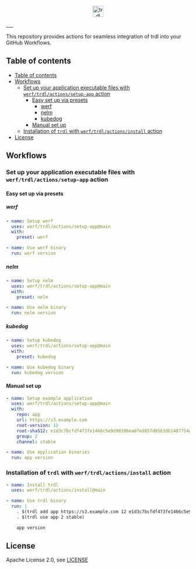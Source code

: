 <p align="center">
  <img src="https://trdl.dev/images/logo.svg" alt="trdl" style="max-height:100%;" height="30">
</p>
___

This repository provides actions for seamless integration of trdl into your GitHub Workflows.

## Table of contents

- [Table of contents](#table-of-contents)
- [Workflows](#workflows)
  - [Set up your application executable files with `werf/trdl/actions/setup-app` action](#set-up-your-application-executable-files-with-werftrdlactionssetup-app-action)
    - [Easy set up via presets](#easy-set-up-via-presets)
      - [werf](#werf)
      - [nelm](#nelm)
      - [kubedog](#kubedog)
    - [Manual set up](#manual-set-up)
  - [Installation of `trdl` with `werf/trdl/actions/install` action](#installation-of-trdl-with-werftrdlactionsinstall-action)
- [License](#license)

## Workflows

### Set up your application executable files with `werf/trdl/actions/setup-app` action

#### Easy set up via presets

##### werf

```yaml
- name: Setup werf
  uses: werf/trdl/actions/setup-app@main
  with:
    preset: werf

- name: Use werf binary
  run: werf version
```

##### nelm

```yaml
- name: Setup nelm
  uses: werf/trdl/actions/setup-app@main
  with:
    preset: nelm

- name: Use nelm binary
  run: nelm version
```

##### kubedog

```yaml
- name: Setup kubedog
  uses: werf/trdl/actions/setup-app@main
  with:
    preset: kubedog

- name: Use kubedog binary
  run: kubedog version
```

#### Manual set up

```yaml
- name: Setup example application
  uses: werf/trdl/actions/setup-app@main
  with:
    repo: app
    url: https://s3.example.com
    root-version: 12
    root-sha512: e1d3c7bcfdf473fe1466c5e9d9030bea0fed857d0563db1407754d2795256e4d063b099156807346cdcdc21d747326cc43f96fa2cacda5f1c67c8349fe09894d
    group: 2
    channel: stable

- name: Use application binaries
  run: app version
```

### Installation of `trdl` with `werf/trdl/actions/install` action

```yaml
- name: Install trdl
  uses: werf/trdl/actions/install@main

- name: Use trdl binary
  run: |
    . $(trdl add app https://s3.example.com 12 e1d3c7bcfdf473fe1466c5e9d9030bea0fed857d0563db1407754d2795256e4d063b099156807346cdcdc21d747326cc43f96fa2cacda5f1c67c8349fe09894d)
    . $(trdl use app 2 stable)

    app version
```

## License

Apache License 2.0, see [LICENSE](LICENSE)
